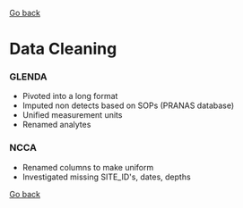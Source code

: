 [Go back](../README.md)

# Data Cleaning 


### GLENDA
- Pivoted into a long format
- Imputed non detects based on SOPs (PRANAS database)
- Unified measurement units
- Renamed analytes 


### NCCA
- Renamed columns to make uniform
- Investigated missing SITE_ID's, dates, depths



[Go back](../README.md)